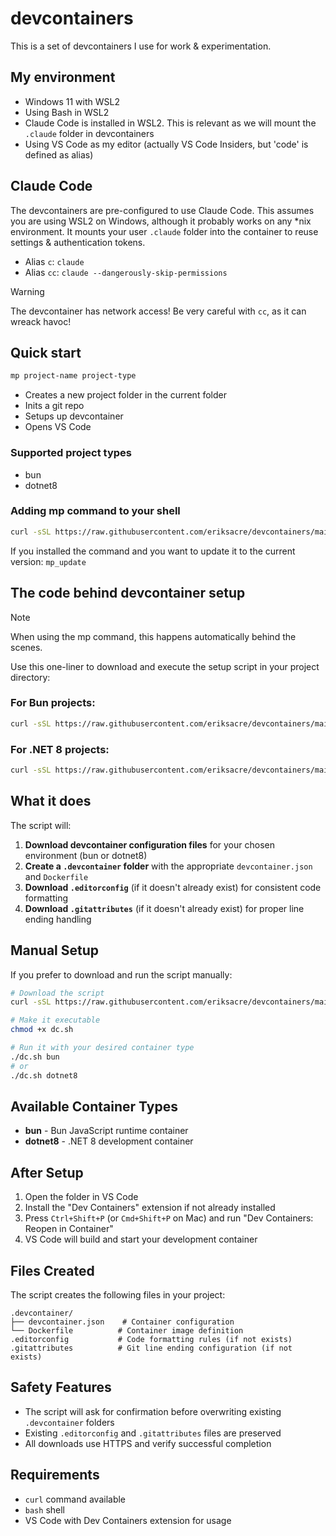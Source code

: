 # devcontainers

This is a set of devcontainers I use for work & experimentation.

## My environment

- Windows 11 with WSL2
- Using Bash in WSL2
- Claude Code is installed in WSL2. This is relevant as we will mount the `.claude` folder in devcontainers
- Using VS Code as my editor (actually VS Code Insiders, but 'code' is defined as alias)

## Claude Code

The devcontainers are pre-configured to use Claude Code. This assumes you are using WSL2 on Windows, although it probably works on any *nix environment. It mounts your user `.claude` folder into the container to reuse settings & authentication tokens.

- Alias `c`: `claude`
- Alias `cc`: `claude --dangerously-skip-permissions`

> [!WARNING]
> The devcontainer has network access! Be very careful with `cc`, as it can wreack havoc!

## Quick start

```bash
mp project-name project-type
```

- Creates a new project folder in the current folder
- Inits a git repo
- Setups up devcontainer
- Opens VS Code

### Supported project types

- bun
- dotnet8

### Adding mp command to your shell

```bash
curl -sSL https://raw.githubusercontent.com/eriksacre/devcontainers/main/mp_command.sh >> ~/.bashrc && source ~/.bashrc
```

If you installed the command and you want to update it to the current version: `mp_update`

## The code behind devcontainer setup

> [!NOTE]
> When using the mp command, this happens automatically behind the scenes.

Use this one-liner to download and execute the setup script in your project directory:

### For Bun projects:
```bash
curl -sSL https://raw.githubusercontent.com/eriksacre/devcontainers/main/dc.sh | bash -s bun
```

### For .NET 8 projects:
```bash
curl -sSL https://raw.githubusercontent.com/eriksacre/devcontainers/main/dc.sh | bash -s dotnet8
```

## What it does

The script will:

1. **Download devcontainer configuration files** for your chosen environment (bun or dotnet8)
2. **Create a `.devcontainer` folder** with the appropriate `devcontainer.json` and `Dockerfile`
3. **Download `.editorconfig`** (if it doesn't already exist) for consistent code formatting
4. **Download `.gitattributes`** (if it doesn't already exist) for proper line ending handling

## Manual Setup

If you prefer to download and run the script manually:

```bash
# Download the script
curl -sSL https://raw.githubusercontent.com/eriksacre/devcontainers/main/dc.sh -o dc.sh

# Make it executable
chmod +x dc.sh

# Run it with your desired container type
./dc.sh bun
# or
./dc.sh dotnet8
```

## Available Container Types

- **bun** - Bun JavaScript runtime container
- **dotnet8** - .NET 8 development container

## After Setup

1. Open the folder in VS Code
2. Install the "Dev Containers" extension if not already installed
3. Press `Ctrl+Shift+P` (or `Cmd+Shift+P` on Mac) and run "Dev Containers: Reopen in Container"
4. VS Code will build and start your development container

## Files Created

The script creates the following files in your project:

```
.devcontainer/
├── devcontainer.json    # Container configuration
└── Dockerfile          # Container image definition
.editorconfig           # Code formatting rules (if not exists)
.gitattributes          # Git line ending configuration (if not exists)
```

## Safety Features

- The script will ask for confirmation before overwriting existing `.devcontainer` folders
- Existing `.editorconfig` and `.gitattributes` files are preserved
- All downloads use HTTPS and verify successful completion

## Requirements

- `curl` command available
- `bash` shell
- VS Code with Dev Containers extension for usage
